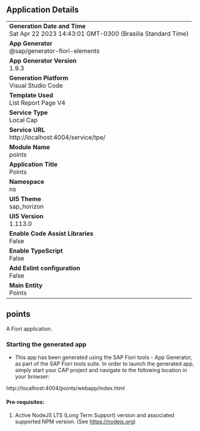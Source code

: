 ## Application Details
|               |
| ------------- |
|**Generation Date and Time**<br>Sat Apr 22 2023 14:43:01 GMT-0300 (Brasilia Standard Time)|
|**App Generator**<br>@sap/generator-fiori-elements|
|**App Generator Version**<br>1.9.3|
|**Generation Platform**<br>Visual Studio Code|
|**Template Used**<br>List Report Page V4|
|**Service Type**<br>Local Cap|
|**Service URL**<br>http://localhost:4004/service/tpe/
|**Module Name**<br>points|
|**Application Title**<br>Points|
|**Namespace**<br>ns|
|**UI5 Theme**<br>sap_horizon|
|**UI5 Version**<br>1.113.0|
|**Enable Code Assist Libraries**<br>False|
|**Enable TypeScript**<br>False|
|**Add Eslint configuration**<br>False|
|**Main Entity**<br>Points|

## points

A Fiori application.

### Starting the generated app

-   This app has been generated using the SAP Fiori tools - App Generator, as part of the SAP Fiori tools suite.  In order to launch the generated app, simply start your CAP project and navigate to the following location in your browser:

http://localhost:4004/points/webapp/index.html

#### Pre-requisites:

1. Active NodeJS LTS (Long Term Support) version and associated supported NPM version.  (See https://nodejs.org)


